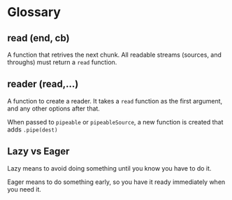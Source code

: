 # Glossary

## read (end, cb)

A function that retrives the next chunk.
All readable streams (sources, and throughs)
must return a `read` function.

## reader (read,...)

A function to create a reader. It takes a `read` function
as the first argument, and any other options after that.

When passed to `pipeable` or `pipeableSource`,
a new function is created that adds `.pipe(dest)`

## Lazy vs Eager

Lazy means to avoid doing something until you know you have
to do it.

Eager means to do something early, so you have it ready
immediately when you need it.
